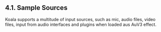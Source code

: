 ---
---

## 4.1. Sample Sources

Koala supports a multitude of input sources, such as mic, audio files, video files, input from audio interfaces and plugins when loaded aus AuV3 effect. 
